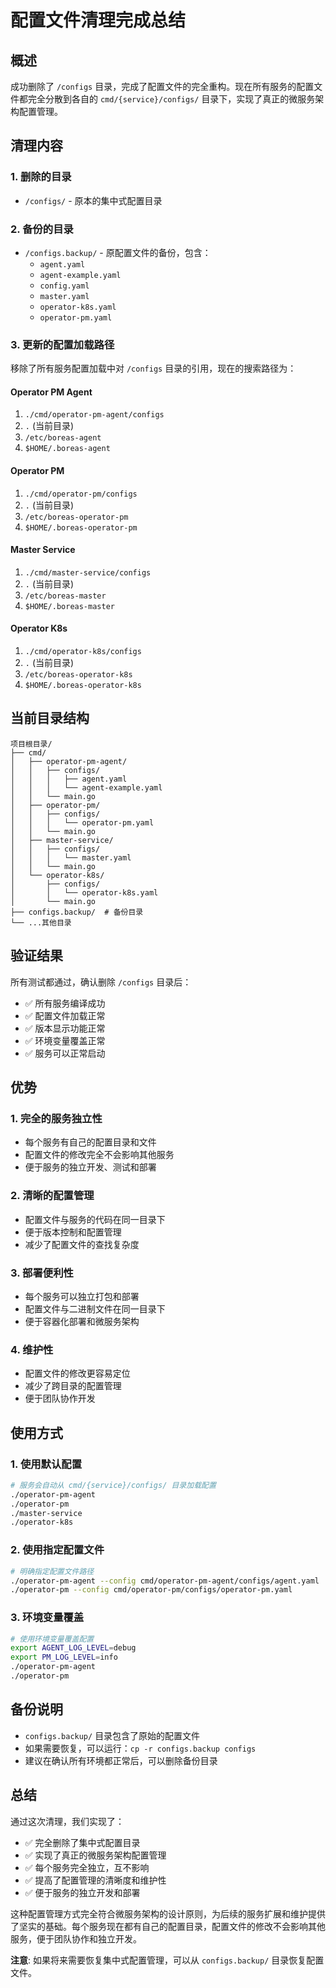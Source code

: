 # 配置文件清理完成总结

## 概述

成功删除了 `/configs` 目录，完成了配置文件的完全重构。现在所有服务的配置文件都完全分散到各自的 `cmd/{service}/configs/` 目录下，实现了真正的微服务架构配置管理。

## 清理内容

### 1. 删除的目录
- `/configs/` - 原本的集中式配置目录

### 2. 备份的目录
- `/configs.backup/` - 原配置文件的备份，包含：
  - `agent.yaml`
  - `agent-example.yaml`
  - `config.yaml`
  - `master.yaml`
  - `operator-k8s.yaml`
  - `operator-pm.yaml`

### 3. 更新的配置加载路径

移除了所有服务配置加载中对 `/configs` 目录的引用，现在的搜索路径为：

#### Operator PM Agent
1. `./cmd/operator-pm-agent/configs`
2. `.` (当前目录)
3. `/etc/boreas-agent`
4. `$HOME/.boreas-agent`

#### Operator PM
1. `./cmd/operator-pm/configs`
2. `.` (当前目录)
3. `/etc/boreas-operator-pm`
4. `$HOME/.boreas-operator-pm`

#### Master Service
1. `./cmd/master-service/configs`
2. `.` (当前目录)
3. `/etc/boreas-master`
4. `$HOME/.boreas-master`

#### Operator K8s
1. `./cmd/operator-k8s/configs`
2. `.` (当前目录)
3. `/etc/boreas-operator-k8s`
4. `$HOME/.boreas-operator-k8s`

## 当前目录结构

```
项目根目录/
├── cmd/
│   ├── operator-pm-agent/
│   │   ├── configs/
│   │   │   ├── agent.yaml
│   │   │   └── agent-example.yaml
│   │   └── main.go
│   ├── operator-pm/
│   │   ├── configs/
│   │   │   └── operator-pm.yaml
│   │   └── main.go
│   ├── master-service/
│   │   ├── configs/
│   │   │   └── master.yaml
│   │   └── main.go
│   └── operator-k8s/
│       ├── configs/
│       │   └── operator-k8s.yaml
│       └── main.go
├── configs.backup/  # 备份目录
└── ...其他目录
```

## 验证结果

所有测试都通过，确认删除 `/configs` 目录后：

- ✅ 所有服务编译成功
- ✅ 配置文件加载正常
- ✅ 版本显示功能正常
- ✅ 环境变量覆盖正常
- ✅ 服务可以正常启动

## 优势

### 1. 完全的服务独立性
- 每个服务有自己的配置目录和文件
- 配置文件的修改完全不会影响其他服务
- 便于服务的独立开发、测试和部署

### 2. 清晰的配置管理
- 配置文件与服务的代码在同一目录下
- 便于版本控制和配置管理
- 减少了配置文件的查找复杂度

### 3. 部署便利性
- 每个服务可以独立打包和部署
- 配置文件与二进制文件在同一目录下
- 便于容器化部署和微服务架构

### 4. 维护性
- 配置文件的修改更容易定位
- 减少了跨目录的配置管理
- 便于团队协作开发

## 使用方式

### 1. 使用默认配置
```bash
# 服务会自动从 cmd/{service}/configs/ 目录加载配置
./operator-pm-agent
./operator-pm
./master-service
./operator-k8s
```

### 2. 使用指定配置文件
```bash
# 明确指定配置文件路径
./operator-pm-agent --config cmd/operator-pm-agent/configs/agent.yaml
./operator-pm --config cmd/operator-pm/configs/operator-pm.yaml
```

### 3. 环境变量覆盖
```bash
# 使用环境变量覆盖配置
export AGENT_LOG_LEVEL=debug
export PM_LOG_LEVEL=info
./operator-pm-agent
./operator-pm
```

## 备份说明

- `configs.backup/` 目录包含了原始的配置文件
- 如果需要恢复，可以运行：`cp -r configs.backup configs`
- 建议在确认所有环境都正常后，可以删除备份目录

## 总结

通过这次清理，我们实现了：

- ✅ 完全删除了集中式配置目录
- ✅ 实现了真正的微服务架构配置管理
- ✅ 每个服务完全独立，互不影响
- ✅ 提高了配置管理的清晰度和维护性
- ✅ 便于服务的独立开发和部署

这种配置管理方式完全符合微服务架构的设计原则，为后续的服务扩展和维护提供了坚实的基础。每个服务现在都有自己的配置目录，配置文件的修改不会影响其他服务，便于团队协作和独立开发。

**注意**: 如果将来需要恢复集中式配置管理，可以从 `configs.backup/` 目录恢复配置文件。

